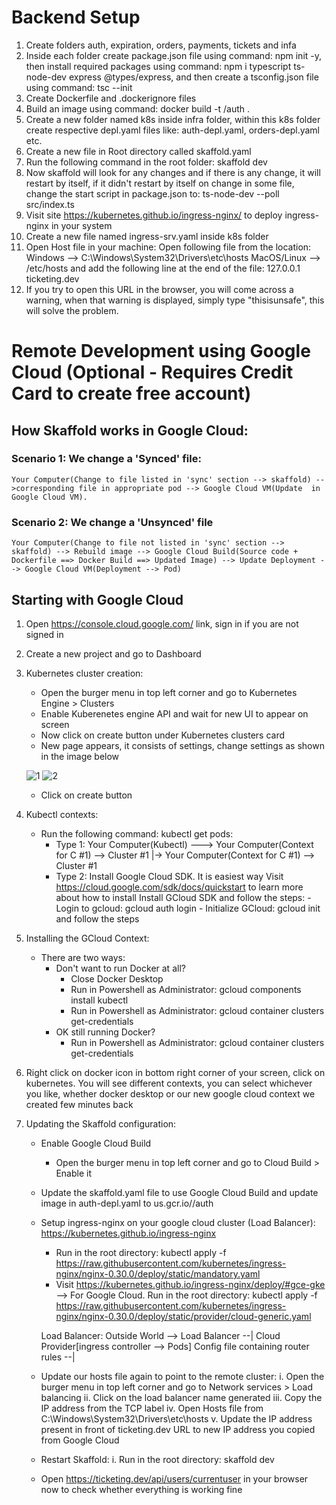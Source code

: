 # Backend Setup
1. Create folders auth, expiration, orders, payments, tickets and infa
2. Inside each folder create package.json file using command: npm init -y, then install required packages using command: npm i typescript ts-node-dev express @types/express, and then create a tsconfig.json file using command: tsc --init
3. Create Dockerfile and .dockerignore files
4. Build an image using command: docker build -t <dockerId>/auth .
5. Create a new folder named k8s inside infra folder, within this k8s folder create respective depl.yaml files like: auth-depl.yaml, orders-depl.yaml etc.
6. Create a new file in Root directory called skaffold.yaml
7. Run the following command in the root folder: skaffold dev
8. Now skaffold will look for any changes and if there is any change, it will restart by itself, if it didn't restart by itself on change in some file, change the start script in package.json to: ts-node-dev --poll src/index.ts
9. Visit site https://kubernetes.github.io/ingress-nginx/ to deploy ingress-nginx in your system
10. Create a new file named ingress-srv.yaml inside k8s folder
11. Open Host file in your machine: Open following file from the location: 
    Windows --> C:\Windows\System32\Drivers\etc\hosts 
    MacOS/Linux --> /etc/hosts
    and add the following line at the end of the file: 127.0.0.1 ticketing.dev
12. If you try to open this URL in the browser, you will come across a warning, when that warning is displayed, simply type "thisisunsafe", this will solve the problem.

# Remote Development using Google Cloud (Optional - Requires Credit Card to create free account)
## How Skaffold works in Google Cloud:
### Scenario 1: We change a 'Synced' file:
    Your Computer(Change to file listed in 'sync' section --> skaffold) -->corresponding file in appropriate pod --> Google Cloud VM(Update  in Google Cloud VM).

### Scenario 2: We change a 'Unsynced' file
    Your Computer(Change to file not listed in 'sync' section --> skaffold) --> Rebuild image --> Google Cloud Build(Source code + Dockerfile ==> Docker Build ==> Updated Image) --> Update Deployment --> Google Cloud VM(Deployment --> Pod)

## Starting with Google Cloud
1. Open https://console.cloud.google.com/ link, sign in if you are not signed in
2. Create a new project and go to Dashboard
3. Kubernetes cluster creation:
    - Open the burger menu in top left corner and go to Kubernetes Engine > Clusters
    - Enable Kuberenetes engine API and wait for new UI to appear on screen
    - Now click on create button under Kubernetes clusters card
    - New page appears, it consists of settings, change settings as shown in the image below
    
    ![1](https://user-images.githubusercontent.com/58284442/130213589-4ff6b72a-2575-418e-9bd2-ddd341b92501.PNG)
    ![2](https://user-images.githubusercontent.com/58284442/130213611-04b7209a-88ee-41f8-937f-fbe2a8090988.PNG)
    
    - Click on create button
    
4. Kubectl contexts:
    - Run the following command: kubectl get pods:
        - Type 1: Your Computer(Kubectl) ---> Your Computer(Context for C #1) --> Cluster #1
                                           |-> Your Computer(Context for C #1) --> Cluster #1
        - Type 2: Install Google Cloud SDK. It is easiest way
            Visit https://cloud.google.com/sdk/docs/quickstart to learn more about how to install
            Install GCloud SDK and follow the steps:
                - Login to gcloud: gcloud auth login
                - Initialize GCloud: gcloud init and follow the steps
5. Installing the GCloud Context:
    - There are two ways:
        - Don't want to run Docker at all?
            - Close Docker Desktop
            - Run in Powershell as Administrator: gcloud components install kubectl
            - Run in Powershell as Administrator: gcloud container clusters get-credentials <clusterName>
        - OK still running Docker?
            - Run in Powershell as Administrator: gcloud container clusters get-credentials <clusterName>
6. Right click on docker icon in bottom right corner of your screen, click on kubernetes. You will see different contexts, you can select whichever you like, whether docker desktop or our new google cloud context we created few minutes back
7. Updating the Skaffold configuration:
    - Enable Google Cloud Build
        - Open the burger menu in top left corner and go to Cloud Build > Enable it
    - Update the skaffold.yaml file to use Google Cloud Build and update image in auth-depl.yaml to us.gcr.io/<yourCloudCusterId>/auth
    - Setup ingress-nginx on your google cloud cluster (Load Balancer): https://kubernetes.github.io/ingress-nginx
        - Run in the root directory: kubectl apply -f https://raw.githubusercontent.com/kubernetes/ingress-nginx/nginx-0.30.0/deploy/static/mandatory.yaml
        - Visit https://kubernetes.github.io/ingress-nginx/deploy/#gce-gke --> For Google Cloud. Run in the root directory: kubectl apply -f https://raw.githubusercontent.com/kubernetes/ingress-nginx/nginx-0.30.0/deploy/static/provider/cloud-generic.yaml

        Load Balancer:
                Outside World --> Load Balancer --|
                            Cloud Provider[ingress controller --> Pods]
            Config file containing router rules --|

    - Update our hosts file again to point to the remote cluster:
        i. Open the burger menu in top left corner and go to Network services > Load balancing
        ii. Click on the load balancer name generated
        iii. Copy the IP address from the TCP label
        iv. Open Hosts file from C:\Windows\System32\Drivers\etc\hosts
        v. Update the IP address present in front of ticketing.dev URL to new IP address you copied from Google Cloud
    - Restart Skaffold: 
        i. Run in the root directory: skaffold dev
    - Open https://ticketing.dev/api/users/currentuser in your browser now to check whether everything is working fine
